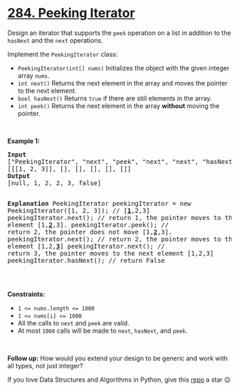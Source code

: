 # [284. Peeking Iterator][title]

<p>Design an iterator that supports the <code>peek</code> operation on a list in addition to the <code>hasNext</code> and the <code>next</code> operations.</p>
<p>Implement the <code>PeekingIterator</code> class:</p>
<ul>
<li><code>PeekingIterator(int[] nums)</code> Initializes the object with the given integer array <code>nums</code>.</li>
<li><code>int next()</code> Returns the next element in the array and moves the pointer to the next element.</li>
<li><code>bool hasNext()</code> Returns <code>true</code> if there are still elements in the array.</li>
<li><code>int peek()</code> Returns the next element in the array <strong>without</strong> moving the pointer.</li>
</ul>
<p> </p>
<p><strong>Example 1:</strong></p>
<pre><strong>Input</strong>
["PeekingIterator", "next", "peek", "next", "next", "hasNext"]
[[[1, 2, 3]], [], [], [], [], []]
<strong>Output</strong>
[null, 1, 2, 2, 3, false]

<strong>Explanation</strong>
PeekingIterator peekingIterator = new PeekingIterator([1, 2, 3]); // [<u><strong>1</strong></u>,2,3]
peekingIterator.next();    // return 1, the pointer moves to the next element [1,<u><strong>2</strong></u>,3].
peekingIterator.peek();    // return 2, the pointer does not move [1,<u><strong>2</strong></u>,3].
peekingIterator.next();    // return 2, the pointer moves to the next element [1,2,<u><strong>3</strong></u>]
peekingIterator.next();    // return 3, the pointer moves to the next element [1,2,3]
peekingIterator.hasNext(); // return False
</pre>
<p> </p>
<p><strong>Constraints:</strong></p>
<ul>
<li><code>1 &lt;= nums.length &lt;= 1000</code></li>
<li><code>1 &lt;= nums[i] &lt;= 1000</code></li>
<li>All the calls to <code>next</code> and <code>peek</code> are valid.</li>
<li>At most <code>1000</code> calls will be made to <code>next</code>, <code>hasNext</code>, and <code>peek</code>.</li>
</ul>
<p> </p>
<strong>Follow up:</strong> How would you extend your design to be generic and work with all types, not just integer?

If you love Data Structures and Algorithms in Python, give this [repo][me] a star :wink:

[title]: https://leetcode.com/problems/peeking-iterator
[me]: https://github.com/bumblebee211196/awesome-python-leetcode
